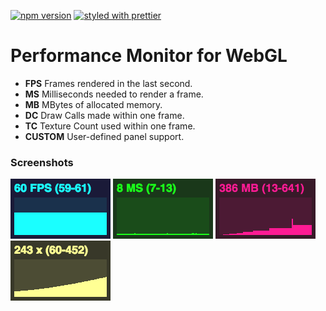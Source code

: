 [![npm version](https://badge.fury.io/js/%40gameastic%2Fstats.svg)](https://badge.fury.io/js/%40gameastic%2Fstats)
[![styled with prettier](https://img.shields.io/badge/styled_with-prettier-ff69b4.svg)](https://github.com/prettier/prettier)

# Performance Monitor for WebGL

-   **FPS** Frames rendered in the last second.
-   **MS** Milliseconds needed to render a frame.
-   **MB** MBytes of allocated memory.
-   **DC** Draw Calls made within one frame.
-   **TC** Texture Count used within one frame.
-   **CUSTOM** User-defined panel support.

### Screenshots

![fps.png](https://github.com/gameastic/pkg-stats/blob/main/packages/stats/files/fps.png?raw=true)
![ms.png](https://github.com/gameastic/pkg-stats/blob/main/packages/stats/files/ms.png?raw=true)
![mb.png](https://github.com/gameastic/pkg-stats/blob/main/packages/stats/files/mb.png?raw=true)
![custom.png](https://github.com/gameastic/pkg-stats/blob/main/packages/stats/files/custom.png?raw=true)
